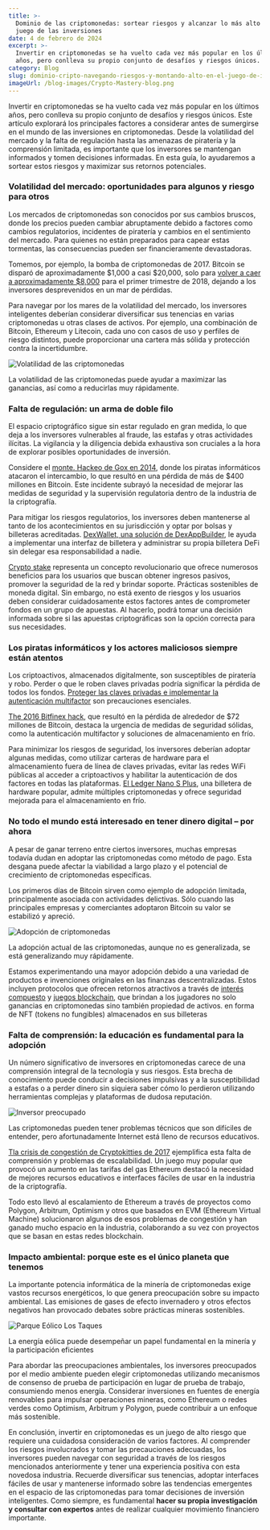 ```yaml
---
title: >-
  Dominio de las criptomonedas: sortear riesgos y alcanzar lo más alto en el
  juego de las inversiones
date: 4 de febrero de 2024
excerpt: >-
  Invertir en criptomonedas se ha vuelto cada vez más popular en los últimos
  años, pero conlleva su propio conjunto de desafíos y riesgos únicos.
category: Blog
slug: dominio-cripto-navegando-riesgos-y-montando-alto-en-el-juego-de-inversion
imageUrl: /blog-images/Crypto-Mastery-blog.png
---
```

Invertir en criptomonedas se ha vuelto cada vez más popular en los últimos años, pero conlleva su propio conjunto de desafíos y riesgos únicos. Este artículo explorará los principales factores a considerar antes de sumergirse en el mundo de las inversiones en criptomonedas. Desde la volatilidad del mercado y la falta de regulación hasta las amenazas de piratería y la comprensión limitada, es importante que los inversores se mantengan informados y tomen decisiones informadas. En esta guía, lo ayudaremos a sortear estos riesgos y maximizar sus retornos potenciales.

### Volatilidad del mercado: oportunidades para algunos y riesgo para otros

Los mercados de criptomonedas son conocidos por sus cambios bruscos, donde los precios pueden cambiar abruptamente debido a factores como cambios regulatorios, incidentes de piratería y cambios en el sentimiento del mercado. Para quienes no están preparados para capear estas tormentas, las consecuencias pueden ser financieramente devastadoras.

Tomemos, por ejemplo, la bomba de criptomonedas de 2017. Bitcoin se disparó de aproximadamente $1,000 a casi $20,000, solo para [volver a caer a aproximadamente $8,000](https://www.nbcnews.com/tech/internet/bitcoin-loses-more-half-its-value-amid-crypto-crash-n844056) para el primer trimestre de 2018, dejando a los inversores desprevenidos en un mar de pérdidas.

Para navegar por los mares de la volatilidad del mercado, los inversores inteligentes deberían considerar diversificar sus tenencias en varias criptomonedas u otras clases de activos. Por ejemplo, una combinación de Bitcoin, Ethereum y Litecoin, cada uno con casos de uso y perfiles de riesgo distintos, puede proporcionar una cartera más sólida y protección contra la incertidumbre.

![Volatilidad de las criptomonedas](/blog-images/a0d3c57a-7872-460e-9ab5-eb7617b718ea.jpg)

La volatilidad de las criptomonedas puede ayudar a maximizar las ganancias, así como a reducirlas muy rápidamente.

### Falta de regulación: un arma de doble filo

El espacio criptográfico sigue sin estar regulado en gran medida, lo que deja a los inversores vulnerables al fraude, las estafas y otras actividades ilícitas. La vigilancia y la diligencia debida exhaustiva son cruciales a la hora de explorar posibles oportunidades de inversión.

Considere el [monte. Hackeo de Gox en 2014](https://www.wired.com/2014/03/bitcoin-exchange/), donde los piratas informáticos atacaron el intercambio, lo que resultó en una pérdida de más de $400 millones en Bitcoin. Este incidente subrayó la necesidad de mejorar las medidas de seguridad y la supervisión regulatoria dentro de la industria de la criptografía.

Para mitigar los riesgos regulatorios, los inversores deben mantenerse al tanto de los acontecimientos en su jurisdicción y optar por bolsas y billeteras acreditadas. [DexWallet, una solución de DexAppBuilder](https://dexkit.com/dexwallet/), le ayuda a implementar una interfaz de billetera y administrar su propia billetera DeFi sin delegar esa responsabilidad a nadie.

[Crypto stake](https://dexkit.com/es/blog/staking-cripto-desmitificado-explorando-beneficios-y-riesgos) representa un concepto revolucionario que ofrece numerosos beneficios para los usuarios que buscan obtener ingresos pasivos, promover la seguridad de la red y brindar soporte. Prácticas sostenibles de moneda digital. Sin embargo, no está exento de riesgos y los usuarios deben considerar cuidadosamente estos factores antes de comprometer fondos en un grupo de apuestas. Al hacerlo, podrá tomar una decisión informada sobre si las apuestas criptográficas son la opción correcta para sus necesidades.

### Los piratas informáticos y los actores maliciosos siempre están atentos

Los criptoactivos, almacenados digitalmente, son susceptibles de piratería y robo. Perder o que le roben claves privadas podría significar la pérdida de todos los fondos. [Proteger las claves privadas e implementar la autenticación multifactor](https://dexkit.com/es/blog/pasos-simples-para-mantener-su-cripto-segura) son precauciones esenciales.

[Th](https://en.wikipedia.org/wiki/2016_Bitfinex_hack)[e 2016 Bitfinex hack](https://en.wikipedia.org/wiki/2016_Bitfinex_hack), que resultó en la pérdida de alrededor de $72 millones de Bitcoin, destaca la urgencia de medidas de seguridad sólidas, como la autenticación multifactor y soluciones de almacenamiento en frío.

Para minimizar los riesgos de seguridad, los inversores deberían adoptar algunas medidas, como utilizar carteras de hardware para el almacenamiento fuera de línea de claves privadas, evitar las redes WiFi públicas al acceder a criptoactivos y habilitar la autenticación de dos factores en todas las plataformas. [El Ledger Nano S Plus](https://shop.ledger.com/products/ledger-nano-s-plus), una billetera de hardware popular, admite múltiples criptomonedas y ofrece seguridad mejorada para el almacenamiento en frío.

### No todo el mundo está interesado en tener dinero digital – por ahora

A pesar de ganar terreno entre ciertos inversores, muchas empresas todavía dudan en adoptar las criptomonedas como método de pago. Esta desgana puede afectar la viabilidad a largo plazo y el potencial de crecimiento de criptomonedas específicas.

Los primeros días de Bitcoin sirven como ejemplo de adopción limitada, principalmente asociada con actividades delictivas. Sólo cuando las principales empresas y comerciantes adoptaron Bitcoin su valor se estabilizó y apreció.

![Adopción de criptomonedas](/blog-images/90db4278-a54c-4957-80ca-ec70a69adbed.jpg)

La adopción actual de las criptomonedas, aunque no es generalizada, se está generalizando muy rápidamente.

Estamos experimentando una mayor adopción debido a una variedad de productos e invenciones originales en las finanzas descentralizadas. Estos incluyen protocolos que ofrecen retornos atractivos a través de [interés compuesto](https://www.bitpanda.com/academy/en/lessons/how-does-compound-interest-work/) y [juegos blockchain](https://dexkit.com/es/blog/explorando-el-mundo-de-los-juegos-blockchain), que brindan a los jugadores no solo ganancias en criptomonedas sino también propiedad de activos. en forma de NFT (tokens no fungibles) almacenados en sus billeteras

### Falta de comprensión: la educación es fundamental para la adopción

Un número significativo de inversores en criptomonedas carece de una comprensión integral de la tecnología y sus riesgos. Esta brecha de conocimiento puede conducir a decisiones impulsivas y a la susceptibilidad a estafas o a perder dinero sin siquiera saber cómo lo perdieron utilizando herramientas complejas y plataformas de dudosa reputación.

![Inversor preocupado](/blog-images/c64abbf2-3583-400e-bba7-fa69ae5ccbd8.jpg)

Las criptomonedas pueden tener problemas técnicos que son difíciles de entender, pero afortunadamente Internet está lleno de recursos educativos.

[T](https://consensys.io/blog/the-inside-story-of-the-cryptokitties-congestion-crisis)[la crisis de congestión de Cryptokitties de 2017](https://consensys.io/blog/the-inside-story-of-the-cryptokitties-congestion-crisis) ejemplifica esta falta de comprensión y problemas de escalabilidad. Un juego muy popular que provocó un aumento en las tarifas del gas Ethereum destacó la necesidad de mejores recursos educativos e interfaces fáciles de usar en la industria de la criptografía.

Todo esto llevó al escalamiento de Ethereum a través de proyectos como Polygon, Arbitrum, Optimism y otros que basados ​​en EVM (Ethereum Virtual Machine) solucionaron algunos de esos problemas de congestión y han ganado mucho espacio en la industria, colaborando a su vez con proyectos que se basan en estas redes blockchain.

### Impacto ambiental: porque este es el único planeta que tenemos

La importante potencia informática de la minería de criptomonedas exige vastos recursos energéticos, lo que genera preocupación sobre su impacto ambiental. Las emisiones de gases de efecto invernadero y otros efectos negativos han provocado debates sobre prácticas mineras sostenibles.

![Parque Eólico Los Taques](/blog-images/para-eolica.jpg)

La energía eólica puede desempeñar un papel fundamental en la minería y la participación eficientes

Para abordar las preocupaciones ambientales, los inversores preocupados por el medio ambiente pueden elegir criptomonedas utilizando mecanismos de consenso de prueba de participación en lugar de prueba de trabajo, consumiendo menos energía. Considerar inversiones en fuentes de energía renovables para impulsar operaciones mineras, como Ethereum o redes verdes como Optimism, Arbitrum y Polygon, puede contribuir a un enfoque más sostenible.

En conclusión, invertir en criptomonedas es un juego de alto riesgo que requiere una cuidadosa consideración de varios factores. Al comprender los riesgos involucrados y tomar las precauciones adecuadas, los inversores pueden navegar con seguridad a través de los riesgos mencionados anteriormente y tener una experiencia positiva con esta novedosa industria. Recuerde diversificar sus tenencias, adoptar interfaces fáciles de usar y mantenerse informado sobre las tendencias emergentes en el espacio de las criptomonedas para tomar decisiones de inversión inteligentes. Como siempre, es fundamental **hacer su propia investigación y consultar con expertos** antes de realizar cualquier movimiento financiero importante.
